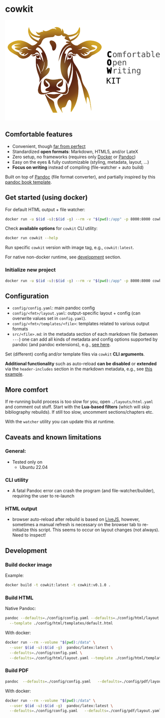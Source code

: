# cowkit

![cowkit](./assets/img/cowkit_logo.svg)

## Comfortable features

- Convenient, though [far from perfect](#caveats-and-known-limitations)
- Standardized <b>open formats</b>: Markdown, HTML5, and/or LateX
- Zero setup, no frameworks (requires only [Docker](https://docs.docker.com/engine/install/) or [Pandoc](https://pandoc.org/))
- Easy on the eyes & fully customizable (styling, metadata, layout, ...)
- <b>Focus on writing</b> instead of compiling (file-watcher + auto build)

Built on top of [Pandoc](https://pandoc.org/) (file format converter), and partially inspired by this [pandoc book template](https://github.com/wikiti/pandoc-book-template).

## Get started (using docker)

For default HTML output + file watcher:

```sh
docker run -u $(id -u):$(id -g) --rm -v "$(pwd):/app" -p 8000:8000 cowkit
```

Check <b>available options</b> for `cowkit` CLI utility:

```sh
docker run cowkit --help
```
Run specific `cowkit` version with image tag, e.g., `cowkit:latest`.

For native non-docker runtime, see [development](#development) section.

### Initialize new project

```sh
docker run -u $(id -u):$(id -g) --rm -v "$(pwd):/app" -p 8000:8000 cowkit --init
```

## Configuration

- `config/config.yaml`: main pandoc config
- `config/<fmt>/layout.yaml`: output-specific layout + config (can overwrite values set in `config.yaml`).
- `config/<fmt>/templates/<file>`: templates related to various output formats
- `src/<file>.md`: in the metadata section of each markdown file (between `---`) one can add all kinds of metadata and config options supported by pandoc
   (and pandoc extensions), e.g., [see here](https://github.com/svbaelen/cowkit/blob/main/src/00_base.md?plain=1#L3).


Set (different) config and/or template files via `cowkit` <b>CLI arguments</b>.

<b>Additional functionality</b> such as auto-reload <b>can be disabled</b> or <b>extended</b> via the `header-includes` section in the markdown metadata, e.g., see [this example](https://github.com/svbaelen/cowkit/blob/main/src/00_base.md?plain=1#L33).


## More comfort

If re-running build process is too slow for you, open `./layouts/html.yaml` and comment out stuff. Start with the <b>Lua-based filters</b> (which will skip
bibliography rebuilds). If still too slow, uncomment sections/chapters etc.

With the `watcher` utility you can update this at runtime.

## Caveats and known limitations

### General:

- Tested only on
  - Ubuntu 22.04

### CLI utility

- A fatal Pandoc error can crash the program (and file-watcher/builder), requiring the user to re-launch

### HTML output

- browser auto-reload after rebuild is based on [LiveJS](https://livejs.com/), however, sometimes a manual refresh is necessary on the browser tab
  to re-initialize this script. This seems to occur on layout changes (not always). Need to inspect!

## Development

### Build docker image

Example:

```sh
docker build -t cowkit:latest -t cowkit:v0.1.0 .
```

### Build HTML

Native Pandoc:

```sh
pandoc --defaults=./config/config.yaml --defaults=./config/html/layout.yaml \
  --template ./config/html/templates/default.html
```

With docker:

```sh
docker run --rm --volume "$(pwd):/data" \
  --user $(id -u):$(id -g)  pandoc/latex:latest \
  --defaults=./config/config.yaml \
  --defaults=./config/html/layout.yaml --template ./config/html/templates/default.html
```

### Build PDF

```sh
pandoc  --defaults=./config/config.yaml   --defaults=./config/pdf/layout.yaml
```

With docker:

```sh
docker run --rm --volume "$(pwd):/data" \
  --user $(id -u):$(id -g)  pandoc/latex:latest \
  --defaults=./config/config.yaml   --defaults=./config/pdf/layout.yaml
```
